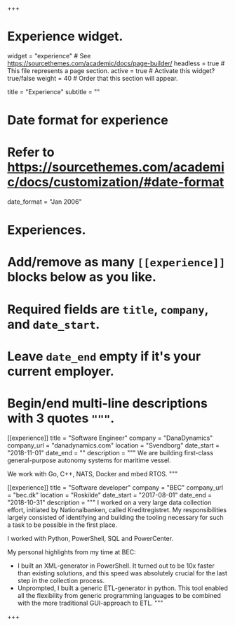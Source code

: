 +++
# Experience widget.
widget = "experience"  # See https://sourcethemes.com/academic/docs/page-builder/
headless = true  # This file represents a page section.
active = true  # Activate this widget? true/false
weight = 40  # Order that this section will appear.

title = "Experience"
subtitle = ""

# Date format for experience
#   Refer to https://sourcethemes.com/academic/docs/customization/#date-format
date_format = "Jan 2006"

# Experiences.
#   Add/remove as many `[[experience]]` blocks below as you like.
#   Required fields are `title`, `company`, and `date_start`.
#   Leave `date_end` empty if it's your current employer.
#   Begin/end multi-line descriptions with 3 quotes `"""`.
[[experience]]
  title = "Software Engineer"
  company = "DanaDynamics"
  company_url = "danadynamics.com"
  location = "Svendborg"
  date_start = "2018-11-01"
  date_end = ""
  description = """
  We are building first-class general-purpose autonomy systems for maritime vessel.
  
  We work with Go, C++, NATS, Docker and mbed RTOS.
  """

[[experience]]
  title = "Software developer"
  company = "BEC"
  company_url = "bec.dk"
  location = "Roskilde"
  date_start = "2017-08-01"
  date_end = "2018-10-31"
  description = """
  I worked on a very large data collection effort, initiated by Nationalbanken, called Kreditregistret. My responsibilities largely consisted of identifying and building the tooling necessary for such a task to be possible in the first place.
  
  
  I worked with Python, PowerShell, SQL and PowerCenter.
  
  
  My personal highlights from my time at BEC:
  * I built an XML-generator in PowerShell. It turned out to be 10x faster than existing solutions, and this speed was absolutely crucial for the last step in the collection process.
  * Unprompted, I built a generic ETL-generator in python. This tool enabled all the flexibility from generic programming languages to be combined with the more traditional GUI-approach to ETL.
  """

+++
